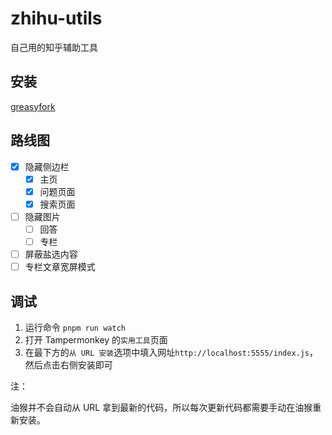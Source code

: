 # zhihu-utils

自己用的知乎辅助工具

## 安装

[greasyfork](https://greasyfork.org/zh-CN/scripts/437940-zhihu-utils)

## 路线图

- [x] 隐藏侧边栏
  - [x] 主页
  - [x] 问题页面
  - [x] 搜索页面
- [ ] 隐藏图片
  - [ ] 回答
  - [ ] 专栏
- [ ] 屏蔽盐选内容
- [ ] 专栏文章宽屏模式

## 调试

1. 运行命令 `pnpm run watch`
2. 打开 Tampermonkey 的`实用工具`页面
3. 在最下方的`从 URL 安装`选项中填入网址`http://localhost:5555/index.js`，然后点击右侧安装即可

注：

油猴并不会自动从 URL 拿到最新的代码，所以每次更新代码都需要手动在油猴重新安装。
